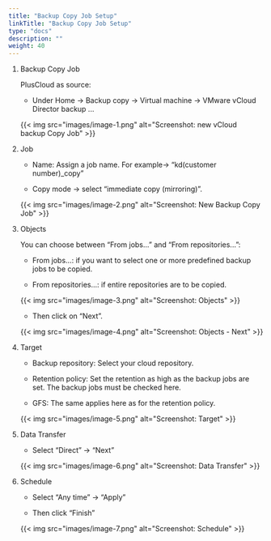 ```yaml
---
title: "Backup Copy Job Setup"
linkTitle: "Backup Copy Job Setup"
type: "docs"
description: ""
weight: 40
---
```


1.  Backup Copy Job

    PlusCloud as source:

    -   Under Home → Backup copy → Virtual machine → VMware vCloud Director backup ...

    {{< img src="images/image-1.png" alt="Screenshot: new vCloud backup Copy Job" >}}

2.  Job

    -   Name: Assign a job name. For example→ “kd(customer number)\_copy”

    -   Copy mode → select “immediate copy (mirroring)”.

    {{< img src="images/image-2.png" alt="Screenshot: New Backup Copy Job" >}}

3.  Objects

    You can choose between “From jobs...” and “From repositories...”:

    -   From jobs…: if you want to select one or more predefined backup jobs to be copied.

    -   From repositories...: if entire repositories are to be copied.

    {{< img src="images/image-3.png" alt="Screenshot: Objects" >}}

    -   Then click on “Next”.

    {{< img src="images/image-4.png" alt="Screenshot: Objects - Next" >}}

4.  Target

    -   Backup repository: Select your cloud repository.

    -   Retention policy: Set the retention as high as the backup jobs are set. The backup jobs must be checked here.

    -   GFS: The same applies here as for the retention policy.

    {{< img src="images/image-5.png" alt="Screenshot: Target" >}}

5.  Data Transfer

    -   Select “Direct” → “Next”

    {{< img src="images/image-6.png" alt="Screenshot: Data Transfer" >}}

6.  Schedule

    -   Select “Any time” → “Apply”

    -   Then click “Finish”

    {{< img src="images/image-7.png" alt="Screenshot: Schedule" >}}
